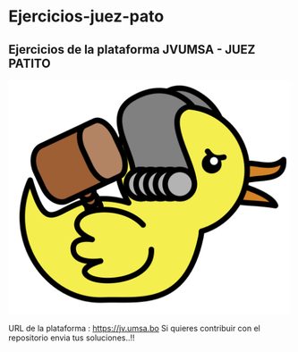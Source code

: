 # Ejercicios-juez-pato

## Ejercicios de la plataforma JVUMSA - JUEZ PATITO

![](./media/juez-patito2.svg)

URL de la plataforma : https://jv.umsa.bo
Si quieres contribuir con el repositorio envia tus soluciones..!!
